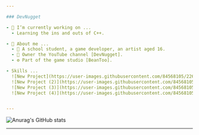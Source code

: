 ```yaml
---

### DevNugget

- 💎 I’m currently working on ...
  - Learning the ins and outs of C++.

- 🧸 About me ...
  - 🍔 A school student, a game developer, an artist aged 16.
  - 🤩 Owner the YouTube channel [DevNugget].
  - ⚙️ Part of the game studio [BeanToo].

- Skills ...  
  ![New Project](https://user-images.githubusercontent.com/84568105/226640021-ac39538d-38e9-48a6-98ae-b92cbd36c0a6.png)
  ![New Project (2)](https://user-images.githubusercontent.com/84568105/226640616-21067f76-7a92-4d59-a31b-81bb5ba32176.png)
  ![New Project (3)](https://user-images.githubusercontent.com/84568105/226641004-878136d3-b6bb-4709-9db6-6b077ff5892a.png)
  ![New Project (4)](https://user-images.githubusercontent.com/84568105/226641523-f8edfdf4-a5e6-4801-9f06-167711777252.png)


---
```


![Anurag's GitHub stats](https://github-readme-stats.vercel.app/api?username=DevNugget&show_icons=true&theme=tokyonight)

---

[BeanToo]:https://beantoo.studio/
[Sinister Twilight]:https://www.youtube.com/watch?v=SutGQUZZgI4
[Command Prompt Only Game Jam]:https://itch.io/jam/command-prompt-only-jam
[DevNugget]: https://youtube.com/devnugget
